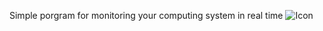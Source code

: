 Simple porgram for monitoring your computing system in real time
![Icon](https://user-images.githubusercontent.com/40424029/205519360-e4a0c2e3-f151-4436-909e-a5a0ce7693ad.png)
